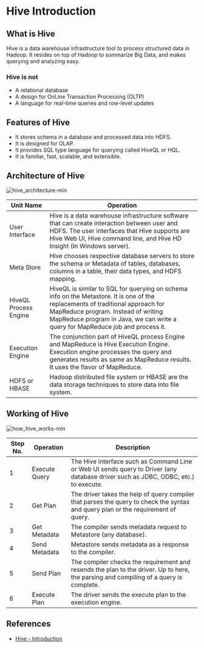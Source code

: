 # Hive Introduction

## What is Hive
Hive is a data warehouse infrastructure tool to process structured data in Hadoop. It resides on top of Hadoop to summarize Big Data, and makes querying and analyzing easy.

### Hive is not
- A relational database
- A design for OnLine Transaction Processing (OLTP)
- A language for real-time queries and row-level updates

## Features of Hive
- It stores schema in a database and processed data into HDFS.
- It is designed for OLAP.
- It provides SQL type language for querying called HiveQL or HQL.
- It is familiar, fast, scalable, and extensible.

## Architecture of Hive
![hive_architecture-min](https://s0.wailian.download/2019/05/27/hive_architecture-min.jpg)

Unit Name | Operation
---|------
User Interface | Hive is a data warehouse infrastructure software that can create interaction between user and HDFS. The user interfaces that Hive supports are Hive Web UI, Hive command line, and Hive HD Insight (In Windows server).
Meta Store | Hive chooses respective database servers to store the schema or Metadata of tables, databases, columns in a table, their data types, and HDFS mapping.
HiveQL Process Engine | HiveQL is similar to SQL for querying on schema info on the Metastore. It is one of the replacements of traditional approach for MapReduce program. Instead of writing MapReduce program in Java, we can write a query for MapReduce job and process it.
Execution Engine | The conjunction part of HiveQL process Engine and MapReduce is Hive Execution Engine. Execution engine processes the query and generates results as same as MapReduce results. It uses the flavor of MapReduce.
HDFS or HBASE | Hadoop distributed file system or HBASE are the data storage techniques to store data into file system.

## Working of Hive
![how_hive_works-min](https://s0.wailian.download/2019/05/27/how_hive_works-min.jpg)

Step No. | Operation | Description
---|---|------
1 | Execute Query | The Hive interface such as Command Line or Web UI sends query to Driver (any database driver such as JDBC, ODBC, etc.) to execute.
2 | Get Plan | The driver takes the help of query compiler that parses the query to check the syntax and query plan or the requirement of query.
3 | Get Metadata | The compiler sends metadata request to Metastore (any database).
4 | Send Metadata | Metastore sends metadata as a response to the compiler.
5 | Send Plan | The compiler checks the requirement and resends the plan to the driver. Up to here, the parsing and compiling of a query is complete.
6 | Execute Plan | The driver sends the execute plan to the execution engine.

## References
- [Hive - Introduction](https://www.tutorialspoint.com/hive/hive_introduction.htm)
